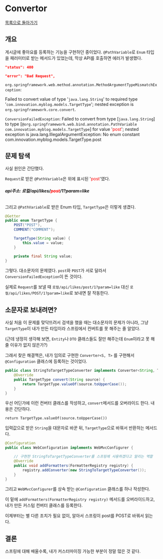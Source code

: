 # Convertor

[목록으로 돌아가기](/README.md)

## 개요

게시글에 좋아요를 등록하는 기능을 구현하던 중이었다. `@PathVariable`로 `Enum` 타입을 패러미터로 받는 메서드가 있었는데, 막상 API를 호출하면 에러가 발생했다.

```Json
"status": 400

"error": "Bad Request",
```

`org.springframework.web.method.annotation.MethodArgumentTypeMismatchException`:

Failed to convert value of type '`java.lang.String`' to required type '`com.innovation.myblog.models.TargetType`'; nested exception is `org.springframework.core.convert`.

`ConversionFailedException`:
Failed to convert from type [`java.lang.String`] to type [`@org.springframework.web.bind.annotation.PathVariable com.innovation.myblog.models.TargetType`] for value '<span style="color: red">post</span>'; nested exception is java.lang.IllegalArgumentException: No enum constant com.innovation.myblog.models.TargetType.post

## 문제 탐색

사실 원인은 간단했다. 

`Request`로 받은 `@PathVariable`은 위에 표시된 '<span style="color: red">post</span>'였다.

###### ***api주소: 로컬/api/likes/<span style="color: red">post</span>/1?param=like***

그리고 `@PathVariable`로 받은 Enum 타입, `TargetType`은 이렇게 생겼다.

```java
@Getter
public enum TargetType {
    POST("POST"),
    COMMENT("COMMENT");

    TargetType(String value) {
        this.value = value;
    }

    private final String value;
}
```

그렇다. 대소문자의 문제였다. `post`와 `POST`가 서로 달라서 `ConversionFailedException`이 뜬 것이다.

실제로 `Request`를 보낼 때 `로컬/api/likes/post/1?param=like` 대신 `로컬/api/likes/POST/1?param=like`로 보내면 잘 작동한다.

## 소문자로 보내려면?

사실 처음 이 문제를 맞닥뜨려서 검색을 했을 때는 대소문자의 문제가 아니라, 그냥 `TargetType`이 내가 만든 타입이라 스프링에서 컨버트를 못 해주는 줄 알았다.

(근데 냉정히 생각해 보면, `Entity`나 `DTO` 클래스들도 잘만 해주는데 `Enum`이라고 못 해줄 이유가 없지 않은가?)

그래서 찾은 해결책은, 내가 임의로 구현한 `Converter<S, T>` 를 구현해서 `@Configuration` 클래스에 등록하는 것이었다.

```Java
public class StringToTargetTypeConverter implements Converter<String, TargetType> {
    @Override
    public TargetType convert(String source) {
        return TargetType.valueOf(source.toUpperCase());
    }
}
```

우선 어딘가에 이런 컨버터 클래스를 작성하고, `convert`메서드를 오버라이드 한다. 내용은 간단하다.

`return TargetType.valueOf(source.toUpperCase())`

입력값으로 받은 `String`을 대문자로 바꾼 뒤, `TargetType`으로 바꿔서 반환하는 메서드다.

```Java
@Configuration
public class WebConfiguration implements WebMvcConfigurer {

    // 구현한 StringToTargetTypeConverter를 스프링에 사용하겠다고 알리는 역할
    @Override
    public void addFormatters(FormatterRegistry registry) {
        registry.addConverter(new StringToTargetTypeConverter());
    }
}
```

그리고 `WebMvcConfigurer`를 상속 받는 `@Configuration` 클래스를 하나 작성한다.

이 밑에 `addFormatters(FormatterRegistry registry)` 메서드를 오버라이드하고, 내가 만든 커스텀 컨버터 클래스를 등록한다.

이제부터는 별 다른 조치가 필요 없이, 알아서 스프링이 post를 POST로 바꿔서 읽는다.

## 결론

스프링에 대해 배울수록, 내가 커스터마이징 가능한 부분이 정말 많은 것 같다.
